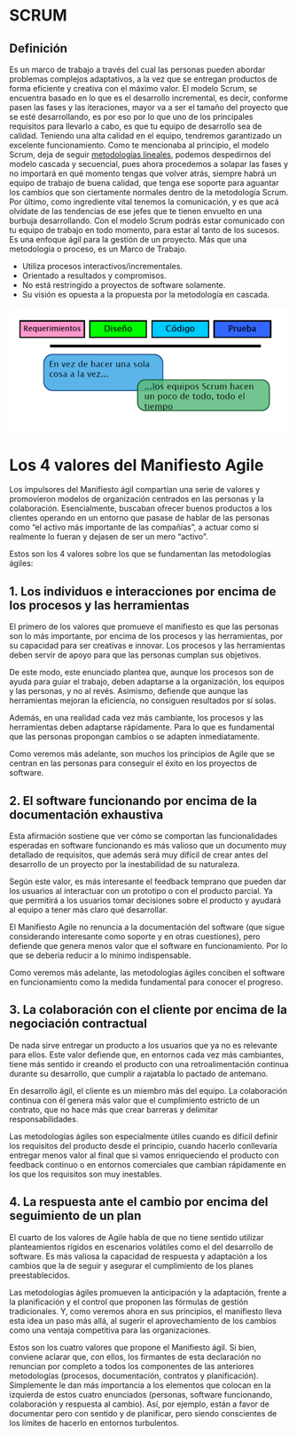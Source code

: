 # SCRUM
## Definición
Es un marco de trabajo a través del cual las personas pueden abordar problemas complejos adaptativos, a la vez que se entregan productos de forma eficiente y creativa con el máximo valor.
El modelo Scrum, se encuentra basado en lo que es el desarrollo incremental, es decir, conforme pasen las fases y las iteraciones, mayor va a ser el tamaño del proyecto que se esté desarrollando, es por eso por lo que uno de los principales requisitos para llevarlo a cabo, es que tu equipo de desarrollo sea de calidad.
Teniendo una alta calidad en el equipo, tendremos garantizado un excelente funcionamiento.
Como te mencionaba al principio, el modelo Scrum, deja de seguir [metodologías lineales](https://spa.myservername.com/sdlc-phases), podemos despedirnos del modelo cascada y secuencial, pues ahora procedemos a solapar las fases y no importará en qué momento tengas que volver atrás, siempre habrá un equipo de trabajo de buena calidad, que tenga ese soporte para aguantar los cambios que son ciertamente normales dentro de la metodología Scrum. Por último, como ingrediente vital tenemos la comunicación, y es que acá olvídate de las tendencias de ese jefes que te tienen envuelto en una burbuja desarrollando. Con el modelo Scrum podrás estar comunicado con tu equipo de trabajo en todo momento, para estar al tanto de los sucesos. 
Es una enfoque ágil para la gestión de un proyecto. Más que una metodología o proceso, es un Marco de Trabajo.
- Utiliza procesos interactivos/incrementales.
- Orientado a resultados y compromisos.
- No está restringido a proyectos de software solamente.
- Su visión es opuesta a la propuesta por la metodología en
cascada.

![scrum](img/scrum.png)

# Los 4 valores del Manifiesto Agile

Los impulsores del Manifiesto ágil compartían una serie de valores y promovieron modelos de organización centrados en las personas y la colaboración. Esencialmente, buscaban ofrecer buenos productos a los clientes operando en un entorno que pasase de hablar de las personas como “el activo más importante de las compañías”, a actuar como si realmente lo fueran y dejasen de ser un mero “activo”.

Estos son los 4 valores sobre los que se fundamentan las metodologías ágiles:

## 1. Los individuos e interacciones por encima de los procesos y las herramientas

El primero de los valores que promueve el manifiesto es que las personas son lo más importante, por encima de los procesos y las herramientas, por su capacidad para ser creativas e innovar. Los procesos y las herramientas deben servir de apoyo para que las personas cumplan sus objetivos.

De este modo, este enunciado plantea que, aunque los procesos son de ayuda para guiar el trabajo, deben adaptarse a la organización, los equipos y las personas, y no al revés. Asimismo, defiende que aunque las herramientas mejoran la eficiencia, no consiguen resultados por sí solas.

Además, en una realidad cada vez más cambiante, los procesos y las herramientas deben adaptarse rápidamente. Para lo que es fundamental que las personas propongan cambios o se adapten inmediatamente.

Como veremos más adelante, son muchos los principios de Agile que se centran en las personas para conseguir el éxito en los proyectos de software.

## 2. El software funcionando por encima de la documentación exhaustiva

Esta afirmación sostiene que ver cómo se comportan las funcionalidades esperadas en software funcionando es más valioso que un documento muy detallado de requisitos, que además será muy difícil de crear antes del desarrollo de un proyecto por la inestabilidad de su naturaleza.

Según este valor, es más interesante el feedback temprano que pueden dar los usuarios al interactuar con un prototipo o con el producto parcial. Ya que permitirá a los usuarios tomar decisiones sobre el producto y ayudará al equipo a tener más claro qué desarrollar.

El Manifiesto Agile no renuncia a la documentación del software (que sigue considerando interesante como soporte y en otras cuestiones), pero defiende que genera menos valor que el software en funcionamiento. Por lo que se debería reducir a lo mínimo indispensable.

Como veremos más adelante, las metodologías ágiles conciben el software en funcionamiento como la medida fundamental para conocer el progreso.

## 3. La colaboración con el cliente por encima de la negociación contractual

De nada sirve entregar un producto a los usuarios que ya no es relevante para ellos. Este valor defiende que, en entornos cada vez más cambiantes, tiene más sentido ir creando el producto con una retroalimentación continua durante su desarrollo, que cumplir a rajatabla lo pactado de antemano.

En desarrollo ágil, el cliente es un miembro más del equipo. La colaboración continua con él genera más valor que el cumplimiento estricto de un contrato, que no hace más que crear barreras y delimitar responsabilidades.

Las metodologías ágiles son especialmente útiles cuando es difícil definir los requisitos del producto desde el principio, cuando hacerlo conllevaría entregar menos valor al final que si vamos enriqueciendo el producto con feedback continuo o en entornos comerciales que cambian rápidamente en los que los requisitos son muy inestables.

## 4. La respuesta ante el cambio por encima del seguimiento de un plan

El cuarto de los valores de Agile habla de que no tiene sentido utilizar planteamientos rígidos en escenarios volátiles como el del desarrollo de software. Es más valiosa la capacidad de respuesta y adaptación a los cambios que la de seguir y asegurar el cumplimiento de los planes preestablecidos.

Las metodologías ágiles promueven la anticipación y la adaptación, frente a la planificación y el control que proponen las fórmulas de gestión tradicionales. Y, como veremos ahora en sus principios, el manifiesto lleva esta idea un paso más allá, al sugerir el aprovechamiento de los cambios como una ventaja competitiva para las organizaciones.

Estos son los cuatro valores que propone el Manifiesto ágil. Si bien, conviene aclarar que, con ellos, los firmantes de esta declaración no renuncian por completo a todos los componentes de las anteriores metodologías (procesos, documentación, contratos y planificación). Simplemente le dan más importancia a los elementos que colocan en la izquierda de estos cuatro enunciados (personas, software funcionando, colaboración y respuesta al cambio). Así, por ejemplo, están a favor de documentar pero con sentido y de planificar, pero siendo conscientes de los límites de hacerlo en entornos turbulentos.
